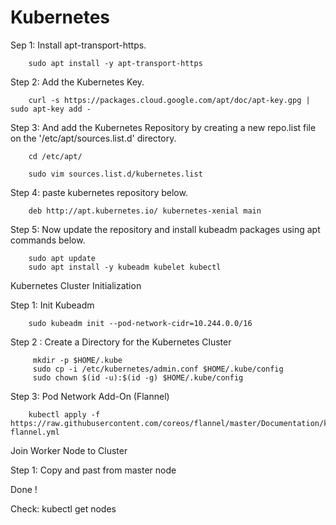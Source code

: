 # Kubernetes

Sep 1:  Install apt-transport-https.

        sudo apt install -y apt-transport-https
        
        
Step 2: Add the Kubernetes Key.

        curl -s https://packages.cloud.google.com/apt/doc/apt-key.gpg | sudo apt-key add -
        
        
Step 3: And add the Kubernetes Repository by creating a new repo.list file on the '/etc/apt/sources.list.d' directory.

        cd /etc/apt/
        
        sudo vim sources.list.d/kubernetes.list
        
        
Step 4: paste kubernetes repository below.

        deb http://apt.kubernetes.io/ kubernetes-xenial main
        
        
Step 5: Now update the repository and install kubeadm packages using apt commands below.

        sudo apt update
        sudo apt install -y kubeadm kubelet kubectl
        
        
Kubernetes Cluster Initialization

Step 1: Init Kubeadm

        sudo kubeadm init --pod-network-cidr=10.244.0.0/16
        
Step 2 : Create a Directory for the Kubernetes Cluster

         mkdir -p $HOME/.kube
         sudo cp -i /etc/kubernetes/admin.conf $HOME/.kube/config
         sudo chown $(id -u):$(id -g) $HOME/.kube/config
         
         
Step 3: Pod Network Add-On (Flannel)

        kubectl apply -f https://raw.githubusercontent.com/coreos/flannel/master/Documentation/kube-flannel.yml
        
Join Worker Node to Cluster

Step 1: Copy and past from master node 

Done !

Check:  kubectl get nodes
